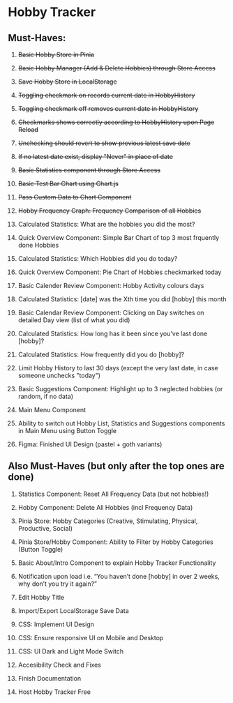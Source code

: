 # Hobby Tracker

## Must-Haves:

1. ~~Basic Hobby Store in Pinia~~

1. ~~Basic Hobby Manager (Add & Delete Hobbies) through Store Access~~

1. ~~Save Hobby Store in LocalStorage~~

1. ~~Toggling checkmark on records current date in HobbyHistory~~

1. ~~Toggling checkmark off removes current date in HobbyHistory~~

1. ~~Checkmarks shows correctly according to HobbyHistory upon Page Reload~~

1. ~~Unchecking should revert to show previous latest save date~~

1. ~~If no latest date exist, display "Never" in place of date~~

1. ~~Basic Statistics component through Store Access~~

1. ~~Basic Test Bar Chart using Chart.js~~

1. ~~Pass Custom Data to Chart Component~~

1. ~~Hobby Frequency Graph: Frequency Comparison of all Hobbies~~

1. Calculated Statistics: What are the hobbies you did the most?

1. Quick Overview Component: Simple Bar Chart of top 3 most frquently done Hobbies

1. Calculated Statistics: Which Hobbies did you do today?

1. Quick Overview Component: Pie Chart of Hobbies checkmarked today

1. Basic Calender Review Component: Hobby Activity colours days

1. Calculated Statistics: [date] was the Xth time you did [hobby] this month

1. Basic Calendar Review Component: Clicking on Day switches on detailed Day view (list of what you did)

1. Calculated Statistics: How long has it been since you’ve last done [hobby]?

1. Calculated Statistics: How frequently did you do [hobby]?

1. Limit Hobby History to last 30 days (except the very last date, in case someone unchecks "today")

1. Basic Suggestions Component: Highlight up to 3 neglected hobbies (or random, if no data)

1. Main Menu Component

1. Ability to switch out Hobby List, Statistics and Suggestions components in Main Menu using Button Toggle

1. Figma: Finished UI Design (pastel + goth variants)

## Also Must-Haves (but only after the top ones are done)

1. Statistics Component: Reset All Frequency Data (but not hobbies!)

1. Hobby Component: Delete All Hobbies (incl Frequency Data)

1. Pinia Store: Hobby Categories (Creative, Stimulating, Physical, Productive, Social)

1. Pinia Store/Hobby Component: Ability to Filter by Hobby Categories (Button Toggle)

1. Basic About/Intro Component to explain Hobby Tracker Functionality

1. Notification upon load i.e. “You haven’t done [hobby] in over 2 weeks, why don’t you try it again?”

1. Edit Hobby Title

1. Import/Export LocalStorage Save Data

1. CSS: Implement UI Design

1. CSS: Ensure responsive UI on Mobile and Desktop

1. CSS: UI Dark and Light Mode Switch

1. Accesibility Check and Fixes

1. Finish Documentation

1. Host Hobby Tracker Free
